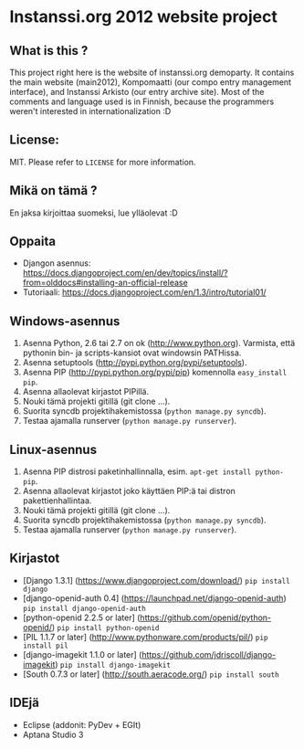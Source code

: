 Instanssi.org 2012 website project
==================================

What is this ?
--------------
This project right here is the website of instanssi.org demoparty. It contains the main website (main2012),
Kompomaatti (our compo entry management interface), and Instanssi Arkisto (our entry archive site). Most
of the comments and language used is in Finnish, because the programmers weren't interested in 
internationalization :D

License:
--------
MIT. Please refer to `LICENSE` for more information.

Mikä on tämä ?
--------------
En jaksa kirjoittaa suomeksi, lue ylläolevat :D

Oppaita
-------
* Djangon asennus: https://docs.djangoproject.com/en/dev/topics/install/?from=olddocs#installing-an-official-release
* Tutoriaali: https://docs.djangoproject.com/en/1.3/intro/tutorial01/

Windows-asennus
---------------
1. Asenna Python, 2.6 tai 2.7 on ok (http://www.python.org). Varmista, että pythonin bin- 
   ja scripts-kansiot ovat windowsin PATHissa.
2. Asenna setuptools (http://pypi.python.org/pypi/setuptools). 
3. Asenna PIP (http://pypi.python.org/pypi/pip) komennolla `easy_install pip`.
4. Asenna allaolevat kirjastot PIPillä.
5. Nouki tämä projekti gitillä (git clone ...).
6. Suorita syncdb projektihakemistossa (`python manage.py syncdb`).
7. Testaa ajamalla runserver (`python manage.py runserver`).

Linux-asennus
-------------
1. Asenna PIP distrosi paketinhallinnalla, esim. `apt-get install python-pip`.
2. Asenna allaolevat kirjastot joko käyttäen PIP:ä tai distron pakettienhallintaa.
3. Nouki tämä projekti gitillä (git clone ...).
4. Suorita syncdb projektihakemistossa (`python manage.py syncdb`).
5. Testaa ajamalla runserver (`python manage.py runserver`).

Kirjastot
---------
* [Django 1.3.1] (https://www.djangoproject.com/download/) `pip install django`
* [django-openid-auth 0.4] (https://launchpad.net/django-openid-auth) `pip install django-openid-auth`
* [python-openid 2.2.5 or later] (https://github.com/openid/python-openid/) `pip install python-openid`
* [PIL 1.1.7 or later] (http://www.pythonware.com/products/pil/) `pip install pil`
* [django-imagekit 1.1.0 or later] (https://github.com/jdriscoll/django-imagekit) `pip install django-imagekit`
* [South 0.7.3 or later] (http://south.aeracode.org/) `pip install south`

IDEjä
-----
* Eclipse (addonit: PyDev + EGIt)
* Aptana Studio 3
